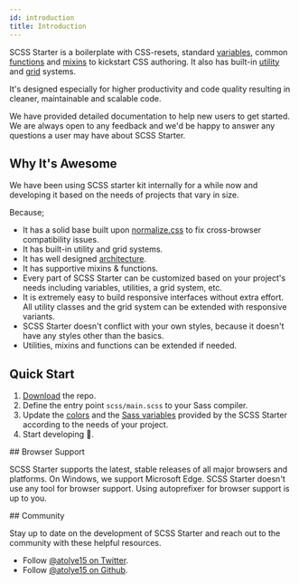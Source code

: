 ```yaml
---
id: introduction
title: Introduction
---
```


SCSS Starter is a boilerplate with CSS-resets, standard [variables](core/variables.md), common [functions](core/functions.md) and [mixins](core/mixins.md) to kickstart CSS authoring. It also has built-in [utility](utilities/predefined-classes.md) and [grid](layout/grid.md) systems.

It's designed especially for higher productivity and code quality resulting in cleaner, maintainable and scalable code.

We have provided detailed documentation to help new users to get started. We are always open to any feedback and we'd be happy to answer any questions a user may have about SCSS Starter.

## Why It's Awesome

We have been using SCSS starter kit internally for a while now and developing it based on the needs of projects that vary in size.

Because;

- It has a solid base built upon [normalize.css](http://necolas.github.io/normalize.css/) to fix cross-browser compatibility issues.
- It has built-in utility and grid systems.
- It has well designed [architecture](getting-started/architecture.md).
- It has supportive mixins & functions.
- Every part of SCSS Starter can be customized based on your project's needs including variables, utilities, a grid system, etc.
- It is extremely easy to build responsive interfaces without extra effort. All utility classes and the grid system can be extended with responsive variants.
- SCSS Starter doesn't conflict with your own styles, because it doesn't have any styles other than the basics.
- Utilities, mixins and functions can be extended if needed.

## Quick Start

1. [Download](getting-started/download.md) the repo.
2. Define the entry point `scss/main.scss` to your Sass compiler.
3. Update the [colors](core/colors.md) and the [Sass variables](core/variables.md) provided by the SCSS Starter according to the needs of your project.
4. Start developing 🎉.

## Browser Support

SCSS Starter supports the latest, stable releases of all major browsers and platforms. On Windows, we support Microsoft Edge. SCSS Starter doesn't use any tool for browser support. Using autoprefixer for browser support is up to you.

## Community

Stay up to date on the development of SCSS Starter and reach out to the community with these helpful resources.

- Follow [@atolye15 on Twitter](https://twitter.com/atolye15).
- Follow [@atolye15 on Github](https://github.com/atolye15/).
